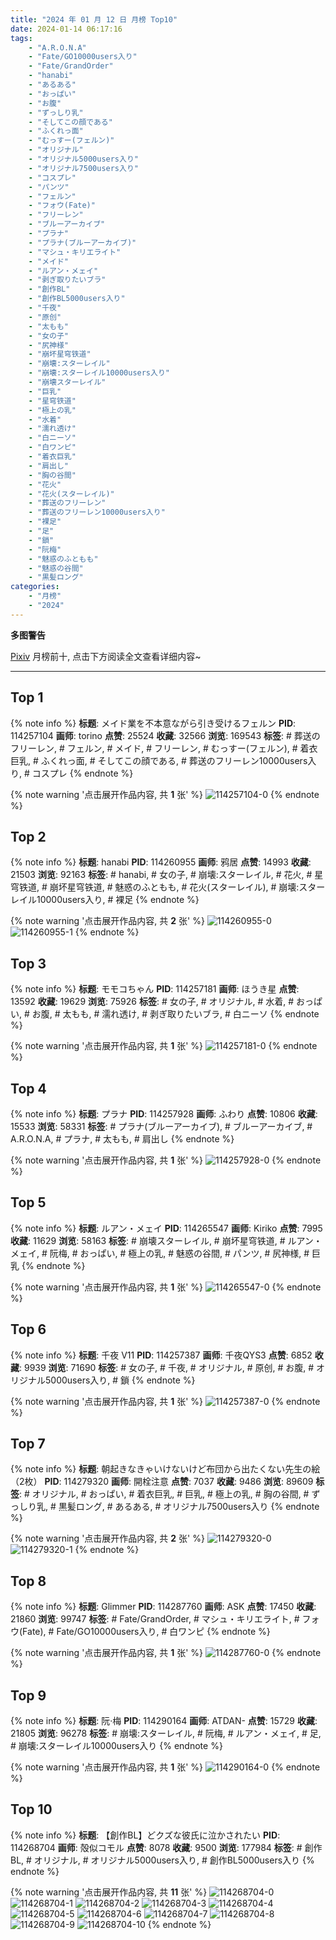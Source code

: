 ```yaml
---
title: "2024 年 01 月 12 日 月榜 Top10"
date: 2024-01-14 06:17:16
tags:
    - "A.R.O.N.A"
    - "Fate/GO10000users入り"
    - "Fate/GrandOrder"
    - "hanabi"
    - "あるある"
    - "おっぱい"
    - "お腹"
    - "ずっしり乳"
    - "そしてこの顔である"
    - "ふくれっ面"
    - "むっすー(フェルン)"
    - "オリジナル"
    - "オリジナル5000users入り"
    - "オリジナル7500users入り"
    - "コスプレ"
    - "パンツ"
    - "フェルン"
    - "フォウ(Fate)"
    - "フリーレン"
    - "ブルーアーカイブ"
    - "プラナ"
    - "プラナ(ブルーアーカイブ)"
    - "マシュ・キリエライト"
    - "メイド"
    - "ルアン・メェイ"
    - "剥ぎ取りたいブラ"
    - "創作BL"
    - "創作BL5000users入り"
    - "千夜"
    - "原创"
    - "太もも"
    - "女の子"
    - "尻神様"
    - "崩坏星穹铁道"
    - "崩壊:スターレイル"
    - "崩壊:スターレイル10000users入り"
    - "崩壊スターレイル"
    - "巨乳"
    - "星穹铁道"
    - "極上の乳"
    - "水着"
    - "濡れ透け"
    - "白ニーソ"
    - "白ワンピ"
    - "着衣巨乳"
    - "肩出し"
    - "胸の谷間"
    - "花火"
    - "花火(スターレイル)"
    - "葬送のフリーレン"
    - "葬送のフリーレン10000users入り"
    - "裸足"
    - "足"
    - "鎖"
    - "阮梅"
    - "魅惑のふともも"
    - "魅惑の谷間"
    - "黒髪ロング"
categories:
    - "月榜"
    - "2024"
---
```


<i class="fa fa-triangle-exclamation"></i>**多图警告**<i class="fa fa-triangle-exclamation"></i>

[Pixiv](https://www.pixiv.net/) 月榜前十, 点击下方阅读全文查看详细内容~

<!-- more -->

---

## Top 1

{% note info %}
**标题**: メイド業を不本意ながら引き受けるフェルン
**PID**: 114257104 **画师**: torino
**点赞**: 25524 **收藏**: 32566 **浏览**: 169543
**标签**: # 葬送のフリーレン, # フェルン, # メイド, # フリーレン, # むっすー(フェルン), # 着衣巨乳, # ふくれっ面, # そしてこの顔である, # 葬送のフリーレン10000users入り, # コスプレ
{% endnote %}

{% note warning '点击展开作品内容, 共 **1** 张' %}
![114257104-0](https://i.pixiv.re/img-original/img/2023/12/16/00/00/36/114257104_p0.jpg)
{% endnote %}

## Top 2

{% note info %}
**标题**: hanabi
**PID**: 114260955 **画师**: 鸦居
**点赞**: 14993 **收藏**: 21503 **浏览**: 92163
**标签**: # hanabi, # 女の子, # 崩壊:スターレイル, # 花火, # 星穹铁道, # 崩坏星穹铁道, # 魅惑のふともも, # 花火(スターレイル), # 崩壊:スターレイル10000users入り, # 裸足
{% endnote %}

{% note warning '点击展开作品内容, 共 **2** 张' %}
![114260955-0](https://i.pixiv.re/img-original/img/2023/12/16/02/10/38/114260955_p0.jpg)
![114260955-1](https://i.pixiv.re/img-original/img/2023/12/16/02/10/38/114260955_p1.jpg)
{% endnote %}

## Top 3

{% note info %}
**标题**: モモコちゃん
**PID**: 114257181 **画师**: ほうき星
**点赞**: 13592 **收藏**: 19629 **浏览**: 75926
**标签**: # 女の子, # オリジナル, # 水着, # おっぱい, # お腹, # 太もも, # 濡れ透け, # 剥ぎ取りたいブラ, # 白ニーソ
{% endnote %}

{% note warning '点击展开作品内容, 共 **1** 张' %}
![114257181-0](https://i.pixiv.re/img-original/img/2023/12/16/00/01/06/114257181_p0.jpg)
{% endnote %}

## Top 4

{% note info %}
**标题**: プラナ
**PID**: 114257928 **画师**: ふわり
**点赞**: 10806 **收藏**: 15533 **浏览**: 58331
**标签**: # プラナ(ブルーアーカイブ), # ブルーアーカイブ, # A.R.O.N.A, # プラナ, # 太もも, # 肩出し
{% endnote %}

{% note warning '点击展开作品内容, 共 **1** 张' %}
![114257928-0](https://i.pixiv.re/img-original/img/2023/12/16/00/14/09/114257928_p0.jpg)
{% endnote %}

## Top 5

{% note info %}
**标题**: ルアン・メェイ
**PID**: 114265547 **画师**: Kiriko
**点赞**: 7995 **收藏**: 11629 **浏览**: 58163
**标签**: # 崩壊スターレイル, # 崩坏星穹铁道, # ルアン・メェイ, # 阮梅, # おっぱい, # 極上の乳, # 魅惑の谷間, # パンツ, # 尻神様, # 巨乳
{% endnote %}

{% note warning '点击展开作品内容, 共 **1** 张' %}
![114265547-0](https://i.pixiv.re/img-original/img/2023/12/16/08/30/00/114265547_p0.png)
{% endnote %}

## Top 6

{% note info %}
**标题**: 千夜 V11
**PID**: 114257387 **画师**: 千夜QYS3
**点赞**: 6852 **收藏**: 9939 **浏览**: 71690
**标签**: # 女の子, # 千夜, # オリジナル, # 原创, # お腹, # オリジナル5000users入り, # 鎖
{% endnote %}

{% note warning '点击展开作品内容, 共 **1** 张' %}
![114257387-0](https://i.pixiv.re/img-original/img/2023/12/16/00/03/05/114257387_p0.jpg)
{% endnote %}

## Top 7

{% note info %}
**标题**: 朝起きなきゃいけないけど布団から出たくない先生の絵（2枚）
**PID**: 114279320 **画师**: 開栓注意
**点赞**: 7037 **收藏**: 9486 **浏览**: 89609
**标签**: # オリジナル, # おっぱい, # 着衣巨乳, # 巨乳, # 極上の乳, # 胸の谷間, # ずっしり乳, # 黒髪ロング, # あるある, # オリジナル7500users入り
{% endnote %}

{% note warning '点击展开作品内容, 共 **2** 张' %}
![114279320-0](https://i.pixiv.re/img-original/img/2023/12/16/19/44/17/114279320_p0.jpg)
![114279320-1](https://i.pixiv.re/img-original/img/2023/12/16/19/44/17/114279320_p1.jpg)
{% endnote %}

## Top 8

{% note info %}
**标题**: Glimmer
**PID**: 114287760 **画师**: ASK
**点赞**: 17450 **收藏**: 21860 **浏览**: 99747
**标签**: # Fate/GrandOrder, # マシュ・キリエライト, # フォウ(Fate), # Fate/GO10000users入り, # 白ワンピ
{% endnote %}

{% note warning '点击展开作品内容, 共 **1** 张' %}
![114287760-0](https://i.pixiv.re/img-original/img/2023/12/17/00/00/47/114287760_p0.png)
{% endnote %}

## Top 9

{% note info %}
**标题**: 阮·梅
**PID**: 114290164 **画师**: ATDAN-
**点赞**: 15729 **收藏**: 21805 **浏览**: 96278
**标签**: # 崩壊:スターレイル, # 阮梅, # ルアン・メェイ, # 足, # 崩壊:スターレイル10000users入り
{% endnote %}

{% note warning '点击展开作品内容, 共 **1** 张' %}
![114290164-0](https://i.pixiv.re/img-original/img/2023/12/17/01/19/37/114290164_p0.jpg)
{% endnote %}

## Top 10

{% note info %}
**标题**: 【創作BL】どクズな彼氏に泣かされたい
**PID**: 114268704 **画师**: 殻似コモル
**点赞**: 8078 **收藏**: 9500 **浏览**: 177984
**标签**: # 創作BL, # オリジナル, # オリジナル5000users入り, # 創作BL5000users入り
{% endnote %}

{% note warning '点击展开作品内容, 共 **11** 张' %}
![114268704-0](https://i.pixiv.re/img-original/img/2023/12/16/11/45/37/114268704_p0.jpg)
![114268704-1](https://i.pixiv.re/img-original/img/2023/12/16/11/45/37/114268704_p1.jpg)
![114268704-2](https://i.pixiv.re/img-original/img/2023/12/16/11/45/37/114268704_p2.jpg)
![114268704-3](https://i.pixiv.re/img-original/img/2023/12/16/11/45/37/114268704_p3.jpg)
![114268704-4](https://i.pixiv.re/img-original/img/2023/12/16/11/45/37/114268704_p4.jpg)
![114268704-5](https://i.pixiv.re/img-original/img/2023/12/16/11/45/37/114268704_p5.jpg)
![114268704-6](https://i.pixiv.re/img-original/img/2023/12/16/11/45/37/114268704_p6.jpg)
![114268704-7](https://i.pixiv.re/img-original/img/2023/12/16/11/45/37/114268704_p7.jpg)
![114268704-8](https://i.pixiv.re/img-original/img/2023/12/16/11/45/37/114268704_p8.jpg)
![114268704-9](https://i.pixiv.re/img-original/img/2023/12/16/11/45/37/114268704_p9.jpg)
![114268704-10](https://i.pixiv.re/img-original/img/2023/12/16/11/45/37/114268704_p10.jpg)
{% endnote %}
